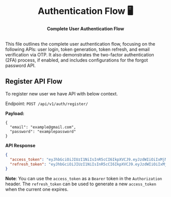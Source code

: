 <div align="center">
  <br>
  <h1>Authentication Flow 🖥️</h1>
  <strong>Complete User Authentication Flow</strong>
</div>
<br>

This file outlines the complete user authentication flow, focusing on the following APIs: user login, token generation, token refresh, and email verification via OTP. It also demonstrates the two-factor authentication (2FA) process, if enabled, and includes configurations for the forgot password API.

## Register API Flow

To register new user we have API with below context.

Endpoint: `POST /api/v1/auth/register/`

__Payload:__
```
{
  "email": "example@gmail.com",
  "password": "examplepassword"
}
```

__API Response__
```json
{
  "access_token": "eyJhbGciOiJIUzI1NiIsInR5cCI6IkpXVCJ9.eyJzdWIiOiIxMjM0NTY3ODkwIiwibmFtZSI6IkpvaG4gRG9lIiwiaWF0IjoxNTE2MjM5MDIyfQ.SflKxwRJSMeKKF2QT4fwpMeJf36POk6yJV_adQssw5c",
  "refresh_token": "eyJhbGciOiJIUzI1NiIsInR5cCI6IkpXVCJ9.eyJzdWIiOiIxMjM0NTY3ODkwIiwibmFtZSI6IkpvaG4gRG9lIiwiaWF0IjoxNTE2MjM5MDIyfQ.SflKxwRJSMeKKF2QT4fwpMeJf36POk6yJV_adQssw5c"
}
```

__Note__: You can use the `access_token` as a `Bearer` token in the `Authorization` header.
The `refresh_token` can be used to generate a new `access_token` when the current one expires.

